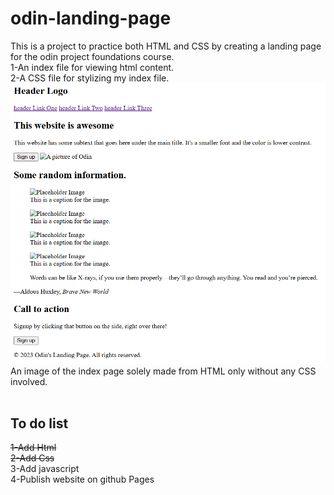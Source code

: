 # odin-landing-page
This is a project to practice both HTML and CSS by creating a landing page for the odin project foundations course.  
1-An index file for viewing html content.<br/>
2-A CSS file for stylizing my index file.
![An image of the index page solely made from HTML only without any CSS involved](https://github.com/WizCodeDesign/odin-landing-page/blob/main/Images/html_only.PNG)<br/>
An image of the index page solely made from HTML only without any CSS involved.
<br/>
<br/>
<h2>To do list</h2>
  <strike>1-Add Html</strike><br/>
  <strike>2-Add Css</strike><br/>
  3-Add javascript<br/>
  4-Publish website on github Pages<br/>